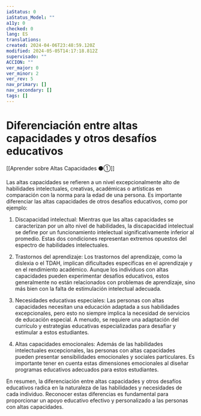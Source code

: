 ```yaml
---
iaStatus: 0
iaStatus_Model: ""
a11y: 0
checked: 0
lang: ES
translations: 
created: 2024-04-06T23:48:59.120Z
modified: 2024-05-05T14:17:18.812Z
supervisado: ""
ACCION: ""
ver_major: 0
ver_minor: 2
ver_rev: 5
nav_primary: []
nav_secondary: []
tags: []
---
```

# Diferenciación entre altas capacidades y otros desafíos educativos

[[Aprender sobre Altas Capacidades ⚫①]]

Las altas capacidades se refieren a un nivel excepcionalmente alto de habilidades intelectuales, creativas, académicas o artísticas en comparación con la norma para la edad de una persona. Es importante diferenciar las altas capacidades de otros desafíos educativos, como por ejemplo:

1. Discapacidad intelectual: Mientras que las altas capacidades se caracterizan por un alto nivel de habilidades, la discapacidad intelectual se define por un funcionamiento intelectual significativamente inferior al promedio. Estas dos condiciones representan extremos opuestos del espectro de habilidades intelectuales.

2. Trastornos del aprendizaje: Los trastornos del aprendizaje, como la dislexia o el TDAH, implican dificultades específicas en el aprendizaje y en el rendimiento académico. Aunque los individuos con altas capacidades pueden experimentar desafíos educativos, estos generalmente no están relacionados con problemas de aprendizaje, sino más bien con la falta de estimulación intelectual adecuada.

3. Necesidades educativas especiales: Las personas con altas capacidades necesitan una educación adaptada a sus habilidades excepcionales, pero esto no siempre implica la necesidad de servicios de educación especial. A menudo, se requiere una adaptación del currículo y estrategias educativas especializadas para desafiar y estimular a estos estudiantes.

4. Altas capacidades emocionales: Además de las habilidades intelectuales excepcionales, las personas con altas capacidades pueden presentar sensibilidades emocionales y sociales particulares. Es importante tener en cuenta estas dimensiones emocionales al diseñar programas educativos adecuados para estos estudiantes.

En resumen, la diferenciación entre altas capacidades y otros desafíos educativos radica en la naturaleza de las habilidades y necesidades de cada individuo. Reconocer estas diferencias es fundamental para proporcionar un apoyo educativo efectivo y personalizado a las personas con altas capacidades.
